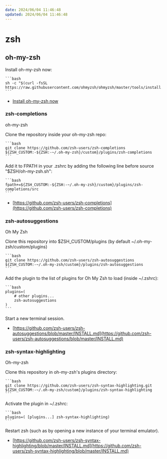 ```yaml
---
date: 2024/06/04 11:46:48
updated: 2024/06/04 11:46:48
---
```


# zsh

## oh-my-zsh

Install oh-my-zsh now:

    ```bash
    sh -c "$(curl -fsSL https://raw.githubusercontent.com/ohmyzsh/ohmyzsh/master/tools/install.sh)"
    ```

- [Install oh-my-zsh now](https://ohmyz.sh/#install)

### zsh-completions

oh-my-zsh

Clone the repository inside your oh-my-zsh repo:

    ```bash
    git clone https://github.com/zsh-users/zsh-completions ${ZSH_CUSTOM:-${ZSH:-~/.oh-my-zsh}/custom}/plugins/zsh-completions
    ```

Add it to FPATH in your .zshrc by adding the following line before source "$ZSH/oh-my-zsh.sh":

    ```bash
    fpath+=${ZSH_CUSTOM:-${ZSH:-~/.oh-my-zsh}/custom}/plugins/zsh-completions/src
    ```

- [https://github.com/zsh-users/zsh-completions](https://github.com/zsh-users/zsh-completions)

### zsh-autosuggestions

Oh My Zsh

Clone this repository into $ZSH_CUSTOM/plugins (by default ~/.oh-my-zsh/custom/plugins)

    ```bash
    git clone https://github.com/zsh-users/zsh-autosuggestions ${ZSH_CUSTOM:-~/.oh-my-zsh/custom}/plugins/zsh-autosuggestions
    ```

Add the plugin to the list of plugins for Oh My Zsh to load (inside ~/.zshrc):

    ```bash
    plugins=( 
        # other plugins...
        zsh-autosuggestions
    )
    ```

Start a new terminal session.

- [https://github.com/zsh-users/zsh-autosuggestions/blob/master/INSTALL.md](https://github.com/zsh-users/zsh-autosuggestions/blob/master/INSTALL.md)

### zsh-syntax-highlighting

Oh-my-zsh

Clone this repository in oh-my-zsh's plugins directory:

    ```bash
    git clone https://github.com/zsh-users/zsh-syntax-highlighting.git ${ZSH_CUSTOM:-~/.oh-my-zsh/custom}/plugins/zsh-syntax-highlighting
    ```

Activate the plugin in ~/.zshrc:

    ```bash
    plugins=( [plugins...] zsh-syntax-highlighting)
    ```

Restart zsh (such as by opening a new instance of your terminal emulator).

- [https://github.com/zsh-users/zsh-syntax-highlighting/blob/master/INSTALL.md](https://github.com/zsh-users/zsh-syntax-highlighting/blob/master/INSTALL.md)
